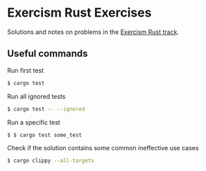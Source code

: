 # Exercism Rust Exercises

Solutions and notes on problems in the [Exercism Rust track](https://exercism.io/my/tracks/rust).

## Useful commands

Run first test

```bash
$ cargo test
```

Run all ignored tests

```bash
$ cargo test -- --ignored
```

Run a specific test

```bash
$ $ cargo test some_test
```

Check if the solution contains some common ineffective use cases

```bash
$ cargo clippy --all-targets
```
